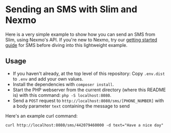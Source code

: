 # Sending an SMS with Slim and Nexmo

Here is a very simple example to show how you can send an SMS from Slim, using Nexmo's API.  If you're new to Nexmo, try our [getting started guide](https://developer.nexmo.com/messaging/sms/overview#getting-started) for SMS before diving into this lightweight example.

## Usage

* If you haven't already, at the top level of this repository: Copy `.env.dist` to `.env` and add your own values.
* Install the dependencies with `composer install`.
* Start the PHP webserver from the current directory (where this README is) with this command: `php -S localhost:8080`.
* Send a `POST` request to `http://localhost:8080/sms/[PHONE_NUMBER]` with a body parameter `text` containing the message to send

Here's an example curl command:

```
curl http://localhost:8080/sms/442079460000 -d text="Have a nice day"
```
